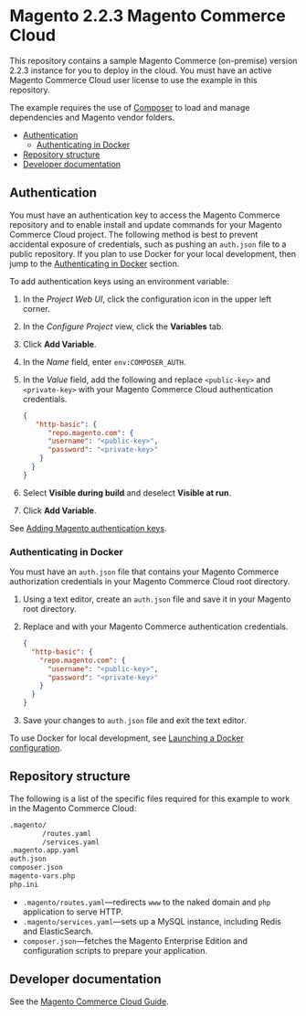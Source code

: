 # Magento 2.2.3 Magento Commerce Cloud

This repository contains a sample Magento Commerce (on-premise) version 2.2.3 instance for you to deploy in the cloud. You must have an active Magento Commerce Cloud user license to use the example in this repository.

The example requires the use of [Composer](https://getcomposer.org/doc/) to load and manage dependencies and Magento vendor folders.

-  [Authentication](#authentication)
    -  [Authenticating in Docker](#authenticating-in-docker)
-  [Repository structure](#repository-structure)
-  [Developer documentation](#developer-documentation)

## Authentication

You must have an authentication key to access the Magento Commerce repository and to enable install and update commands for your Magento Commerce Cloud project. 
The following method is best to prevent accidental exposure of credentials, such as pushing an `auth.json` file to a public repository. If you plan to use Docker for your local development, then jump to the [Authenticating in Docker](#authenticating-in-docker) section.

To add authentication keys using an environment variable:

1.  In the _Project Web UI_, click the configuration icon in the upper left corner.

1.  In the _Configure Project_ view, click the **Variables** tab.

1.  Click **Add Variable**.

1.  In the _Name_ field, enter `env:COMPOSER_AUTH`.

1.  In the _Value_ field, add the following and replace `<public-key>` and `<private-key>` with your Magento Commerce Cloud authentication credentials.

    ```json
    {
       "http-basic": {
          "repo.magento.com": {
          "username": "<public-key>",
          "password": "<private-key>"
        }
      }
    }
    ```

1.  Select **Visible during build** and deselect **Visible at run**.

1.  Click **Add Variable**.

See [Adding Magento authentication keys](https://devdocs.magento.com/guides/v2.2/cloud/setup/first-time-setup-import-prepare.html#auth-json).

### Authenticating in Docker

You must have an `auth.json` file that contains your Magento Commerce authorization credentials in your Magento Commerce Cloud root directory.

1.  Using a text editor, create an `auth.json` file and save it in your Magento root directory.

1.  Replace <public-key> and <private-key> with your Magento Commerce authentication credentials.

    ```json
    {
      "http-basic": {
        "repo.magento.com": {
          "username": "<public-key>",
          "password": "<private-key>"
        }
      }
    }
    ```

1.  Save your changes to `auth.json` file and exit the text editor.

To use Docker for local development, see [Launching a Docker configuration](https://devdocs.magento.com/guides/v2.2/cloud/docker/docker-config.html).

## Repository structure

The following is a list of the specific files required for this example to work in the Magento Commerce Cloud:

```bash
.magento/
        /routes.yaml
        /services.yaml
.magento.app.yaml
auth.json
composer.json
magento-vars.php
php.ini
```

-  `.magento/routes.yaml`—redirects `www` to the naked domain and `php` application to serve HTTP.
-  `.magento/services.yaml`—sets up a MySQL instance, including Redis and ElasticSearch. 
-  `composer.json`—fetches the Magento Enterprise Edition and configuration scripts to prepare your application.

## Developer documentation

See the [Magento Commerce Cloud Guide](http://devdocs.magento.com/guides/v2.2/cloud/bk-cloud.html).
